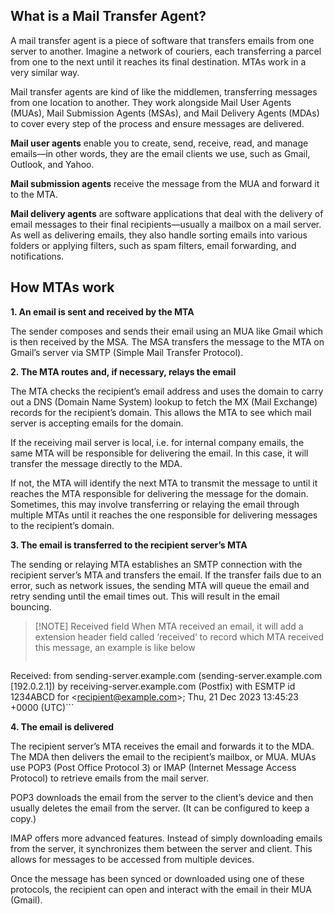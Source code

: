 ## What is a Mail Transfer Agent?

A mail transfer agent is a piece of software that transfers emails from one server to another. Imagine a network of couriers, each transferring a parcel from one to the next until it reaches its final destination. MTAs work in a very similar way. 

Mail transfer agents are kind of like the middlemen, transferring messages from one location to another. They work alongside Mail User Agents (MUAs), Mail Submission Agents (MSAs), and Mail Delivery Agents (MDAs) to cover every step of the process and ensure messages are delivered. 

**Mail user agents** enable you to create, send, receive, read, and manage emails—in other words, they are the email clients we use, such as Gmail, Outlook, and Yahoo. 

**Mail submission agents** receive the message from the MUA and forward it to the MTA. 

**Mail delivery agents** are software applications that deal with the delivery of email messages to their final recipients—usually a mailbox on a mail server. As well as delivering emails, they also handle sorting emails into various folders or applying filters, such as spam filters, email forwarding, and notifications.
## How MTAs work
**1. An email is sent and received by the MTA**

The sender composes and sends their email using an MUA like Gmail which is then received by the MSA. The MSA transfers the message to the MTA on Gmail’s server via SMTP (Simple Mail Transfer Protocol). 

**2. The MTA routes and, if necessary, relays the email**

The MTA checks the recipient’s email address and uses the domain to carry out a DNS (Domain Name System) lookup to fetch the MX (Mail Exchange) records for the recipient’s domain. This allows the MTA to see which mail server is accepting emails for the domain. 

If the receiving mail server is local, i.e. for internal company emails, the same MTA will be responsible for delivering the email. In this case, it will transfer the message directly to the MDA. 

If not, the MTA will identify the next MTA to transmit the message to until it reaches the MTA responsible for delivering the message for the domain. Sometimes, this may involve transferring or relaying the email through multiple MTAs until it reaches the one responsible for delivering messages to the recipient’s domain. 

**3. The email is transferred to the recipient server’s MTA**

The sending or relaying MTA establishes an SMTP connection with the recipient server’s MTA and transfers the email. If the transfer fails due to an error, such as network issues, the sending MTA will queue the email and retry sending until the email times out. This will result in the email bouncing. 

> [!NOTE] Received field
>When MTA received an email, it will add a extension header field called ‘received’ to record which MTA received this message, an example is like below
>```
Received: from sending-server.example.com (sending-server.example.com \[192.0.2.1])
by receiving-server.example.com (Postfix) with ESMTP id 1234ABCD
for \<recipient@example.com>;
Thu, 21 Dec 2023 13:45:23 +0000 (UTC)```

 


**4. The email is delivered**

The recipient server’s MTA receives the email and forwards it to the MDA. The MDA then delivers the email to the recipient’s mailbox, or MUA. MUAs use POP3 (Post Office Protocol 3) or IMAP (Internet Message Access Protocol) to retrieve emails from the mail server.  

POP3 downloads the email from the server to the client’s device and then usually deletes the email from the server. (It can be configured to keep a copy.)

IMAP offers more advanced features. Instead of simply downloading emails from the server, it synchronizes them between the server and client. This allows for messages to be accessed from multiple devices. 

Once the message has been synced or downloaded using one of these protocols, the recipient can open and interact with the email in their MUA (Gmail).